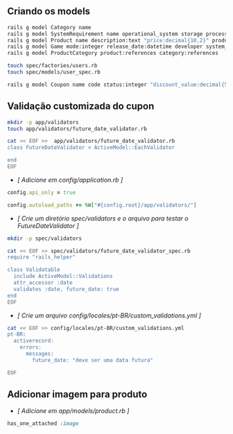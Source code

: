 ## Criando os models

```bash
rails g model Category name
rails g model SystemRequirement name operational_system storage processor memory video_board
rails g model Product name description:text "price:decimal{10,2}" productable:references{polymorphic}
rails g model Game mode:integer release_date:datetime developer system_requirement:references
rails g model ProductCategory product:references category:references

touch spec/factories/users.rb
touch spec/models/user_spec.rb

rails g model Coupon name code status:integer "discount_value:decimal{5,2}" max_use:integer due_date:datetime

```
## Validação customizada do cupon
```bash
mkdir -p app/validators
touch app/validators/future_date_validator.rb

cat << EOF >>  app/validators/future_date_validator.rb
class FutureDateValidator < ActiveModel::EachValidator

end
EOF

```

- *[ Adicione em config/application.rb ]*

```ruby
config.api_only = true

config.autoload_paths += %W["#{config.root}/app/validators/"]
```

- *[ Crie um diretório spec/validators e o arquivo para testar o FutureDateValidator ]*

```bash
mkdir -p spec/validators

cat << EOF >> spec/validators/future_date_validator_spec.rb
require "rails_helper"

class Validatable
  include ActiveModel::Validations
  attr_accessor :date
  validates :date, future_date: true
end
EOF
```

- *[ Crie um arquivo config/locales/pt-BR/custom_validations.yml ]*

```bash
cat << EOF >> config/locales/pt-BR/custom_validations.yml
pt-BR:  
  activerecord:
    errors:
      messages:
        future_date: "deve ser uma data futura"

EOF

```

## Adicionar imagem para produto

- *[ Adicione em app/models/product.rb ]*

```ruby
has_one_attached :image
```